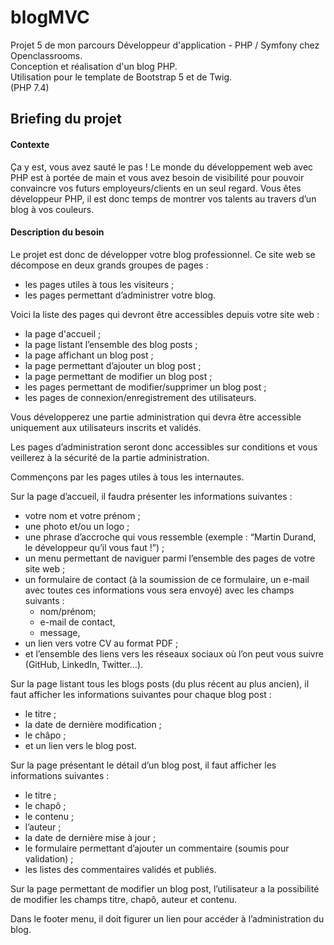 # blogMVC

Projet 5 de mon parcours Développeur d'application - PHP / Symfony chez Openclassrooms.  
Conception et réalisation d'un blog PHP.  
Utilisation pour le template de Bootstrap 5 et de Twig.  
(PHP 7.4) 

## Briefing du projet

#### Contexte

Ça y est, vous avez sauté le pas ! Le monde du développement web avec PHP est à portée de main et vous avez besoin de visibilité pour pouvoir convaincre vos futurs employeurs/clients en un seul regard. Vous êtes développeur PHP, il est donc temps de montrer vos talents au travers d’un blog à vos couleurs.

#### Description du besoin

Le projet est donc de développer votre blog professionnel. Ce site web se décompose en deux grands groupes de pages :

* les pages utiles à tous les visiteurs ;  
* les pages permettant d’administrer votre blog.  

Voici la liste des pages qui devront être accessibles depuis votre site web :

* la page d'accueil ;  
* la page listant l’ensemble des blog posts ;  
* la page affichant un blog post ;  
* la page permettant d’ajouter un blog post ;  
* la page permettant de modifier un blog post ;  
* les pages permettant de modifier/supprimer un blog post ;  
* les pages de connexion/enregistrement des utilisateurs.  

Vous développerez une partie administration qui devra être accessible uniquement aux utilisateurs inscrits et validés.

Les pages d’administration seront donc accessibles sur conditions et vous veillerez à la sécurité de la partie administration.

Commençons par les pages utiles à tous les internautes.

Sur la page d’accueil, il faudra présenter les informations suivantes :

* votre nom et votre prénom ;  
* une photo et/ou un logo ;  
* une phrase d’accroche qui vous ressemble (exemple : “Martin Durand, le développeur qu’il vous faut !”) ;  
* un menu permettant de naviguer parmi l’ensemble des pages de votre site web ;  
* un formulaire de contact (à la soumission de ce formulaire, un e-mail avec toutes ces informations vous sera envoyé) avec les champs suivants :  
  * nom/prénom;
  * e-mail de contact,
  * message,  
* un lien vers votre CV au format PDF ;
* et l’ensemble des liens vers les réseaux sociaux où l’on peut vous suivre (GitHub, LinkedIn, Twitter…).

Sur la page listant tous les blogs posts (du plus récent au plus ancien), il faut afficher les informations suivantes pour chaque blog post :

* le titre ;  
* la date de dernière modification ;  
* le châpo ;   
* et un lien vers le blog post.  

Sur la page présentant le détail d’un blog post, il faut afficher les informations suivantes :  

* le titre ;
* le chapô ;
* le contenu ;
* l’auteur ;
* la date de dernière mise à jour ;
* le formulaire permettant d’ajouter un commentaire (soumis pour validation) ;
* les listes des commentaires validés et publiés.

Sur la page permettant de modifier un blog post, l’utilisateur a la possibilité de modifier les champs titre, chapô, auteur et contenu.

Dans le footer menu, il doit figurer un lien pour accéder à l’administration du blog.
